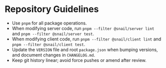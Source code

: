 # Repository Guidelines

- Use `pnpm` for all package operations.
- When modifying server code, run `pnpm --filter @snail/server lint` and `pnpm --filter @snail/server test`.
- When modifying client code, run `pnpm --filter @snail/client lint` and `pnpm --filter @snail/client test`.
- Update the `VERSION` file and root `package.json` when bumping versions, and document changes in `CHANGELOG.md`.
- Keep git history linear; avoid force pushes or amend after review.
